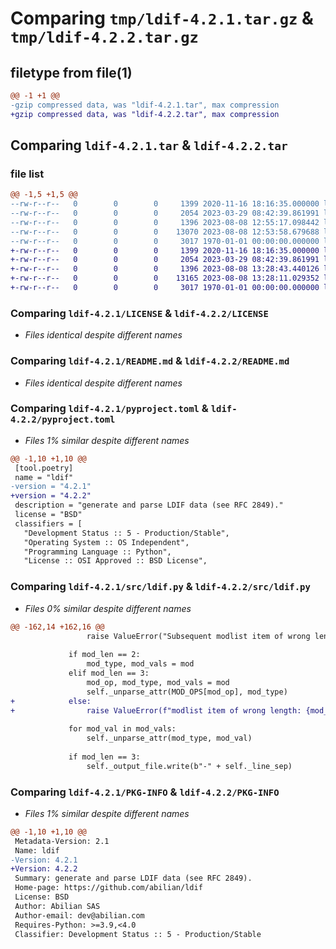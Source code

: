 # Comparing `tmp/ldif-4.2.1.tar.gz` & `tmp/ldif-4.2.2.tar.gz`

## filetype from file(1)

```diff
@@ -1 +1 @@
-gzip compressed data, was "ldif-4.2.1.tar", max compression
+gzip compressed data, was "ldif-4.2.2.tar", max compression
```

## Comparing `ldif-4.2.1.tar` & `ldif-4.2.2.tar`

### file list

```diff
@@ -1,5 +1,5 @@
--rw-r--r--   0        0        0     1399 2020-11-16 18:16:35.000000 ldif-4.2.1/LICENSE
--rw-r--r--   0        0        0     2054 2023-03-29 08:42:39.861991 ldif-4.2.1/README.md
--rw-r--r--   0        0        0     1396 2023-08-08 12:55:17.098442 ldif-4.2.1/pyproject.toml
--rw-r--r--   0        0        0    13070 2023-08-08 12:53:58.679688 ldif-4.2.1/src/ldif.py
--rw-r--r--   0        0        0     3017 1970-01-01 00:00:00.000000 ldif-4.2.1/PKG-INFO
+-rw-r--r--   0        0        0     1399 2020-11-16 18:16:35.000000 ldif-4.2.2/LICENSE
+-rw-r--r--   0        0        0     2054 2023-03-29 08:42:39.861991 ldif-4.2.2/README.md
+-rw-r--r--   0        0        0     1396 2023-08-08 13:28:43.440126 ldif-4.2.2/pyproject.toml
+-rw-r--r--   0        0        0    13165 2023-08-08 13:28:11.029352 ldif-4.2.2/src/ldif.py
+-rw-r--r--   0        0        0     3017 1970-01-01 00:00:00.000000 ldif-4.2.2/PKG-INFO
```

### Comparing `ldif-4.2.1/LICENSE` & `ldif-4.2.2/LICENSE`

 * *Files identical despite different names*

### Comparing `ldif-4.2.1/README.md` & `ldif-4.2.2/README.md`

 * *Files identical despite different names*

### Comparing `ldif-4.2.1/pyproject.toml` & `ldif-4.2.2/pyproject.toml`

 * *Files 1% similar despite different names*

```diff
@@ -1,10 +1,10 @@
 [tool.poetry]
 name = "ldif"
-version = "4.2.1"
+version = "4.2.2"
 description = "generate and parse LDIF data (see RFC 2849)."
 license = "BSD"
 classifiers = [
   "Development Status :: 5 - Production/Stable",
   "Operating System :: OS Independent",
   "Programming Language :: Python",
   "License :: OSI Approved :: BSD License",
```

### Comparing `ldif-4.2.1/src/ldif.py` & `ldif-4.2.2/src/ldif.py`

 * *Files 0% similar despite different names*

```diff
@@ -162,14 +162,16 @@
                 raise ValueError("Subsequent modlist item of wrong length")
 
             if mod_len == 2:
                 mod_type, mod_vals = mod
             elif mod_len == 3:
                 mod_op, mod_type, mod_vals = mod
                 self._unparse_attr(MOD_OPS[mod_op], mod_type)
+            else:
+                raise ValueError(f"modlist item of wrong length: {mod_len}")
 
             for mod_val in mod_vals:
                 self._unparse_attr(mod_type, mod_val)
 
             if mod_len == 3:
                 self._output_file.write(b"-" + self._line_sep)
```

### Comparing `ldif-4.2.1/PKG-INFO` & `ldif-4.2.2/PKG-INFO`

 * *Files 1% similar despite different names*

```diff
@@ -1,10 +1,10 @@
 Metadata-Version: 2.1
 Name: ldif
-Version: 4.2.1
+Version: 4.2.2
 Summary: generate and parse LDIF data (see RFC 2849).
 Home-page: https://github.com/abilian/ldif
 License: BSD
 Author: Abilian SAS
 Author-email: dev@abilian.com
 Requires-Python: >=3.9,<4.0
 Classifier: Development Status :: 5 - Production/Stable
```

